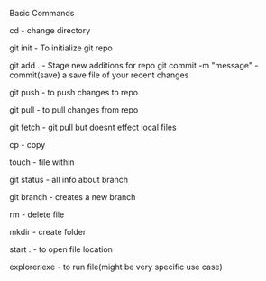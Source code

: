 <!-- git basics -->


Basic Commands

cd - change directory

git init - To initialize git repo


git add . - Stage new additions for repo 
git commit -m "message" -commit(save) a save file of your recent changes

git push - to push changes to repo

git pull - to pull changes from repo

git fetch - git pull but doesnt effect local files 

cp - copy

touch - file within

git status - all info about branch

git branch - creates a new branch



rm - delete file

mkdir - create folder

start . - to open file location

explorer.exe - to run file(might be very specific use case)

